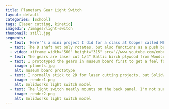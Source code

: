 ```yaml
---
title: Planetary Gear Light Switch
layout: default
categories: [School]
tags: [laser cutting, kinetic]
imagedir: /images/light-switch
thumbnail: still.jpg
segments: 
  - text: 'Here''s a mini project I did for a class at Cooper called ME155: Design and Prototyping. It''s a prototype for an add-on to a standard home dimming light switch. The laser cut gear assembly mounts onto the D shaft of the dimmer switch, where the plastic knob would normally go. As you rotate the ring gear, the planet gears are driven, which in turn drive the sun gear, which turns the D shaft, adjusting the light level.'
  - text: The D shaft not only rotates, but also functions as a push button for on-off light control, so I cut a section from the sun gear to act as a button. The button is free to move axially, but it's keyed with a dowel so that it still rotates with the sun gear.
  - video: <iframe width="560" height="315" src="//www.youtube.com/embed/TPP6lMH36P0" frameborder="0" allowfullscreen></iframe>
  - text: The gears are laser cut 1/4" Baltic birch plywood from Woodcraft; the fasteners are from McMaster; the light switch is from Home Depot. The gears are from SDP/SI; CAD drawings of them are available in Resources.
  - text: I prototyped the gears in museum board first to get a feel for their size and shape. I also considered painting fun space designs on the gears. 
    image: planets.jpg
    alt: museum board prototype
  - text: I normally stick to 2D for laser cutting projects, but Solidworks seemed appropriate here. 
    image: render1.png
    alt: Solidworks light switch model
  - text: The light switch neatly mounts on the back panel. I'm not sure how you'd actually install it into a wall - I never got that far.
    image: render2.png
    alt: Solidworks light switch model
---
```

